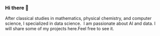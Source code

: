 ### Hi there 👋

After classical studies in mathematics, physical chemistry, and computer science, I specialized in data science. 
I am passionate about AI and data. I will share some of my projects here.Feel free to see it.
<!--
**BambaSpoid/BambaSpoid** is a ✨ _special_ ✨ repository because its `README.md` (this file) appears on your GitHub profile.

Here are some ideas to get you started:

- 🔭 I’m currently working on ...
- 🌱 I’m currently learning ...
- 👯 I’m looking to collaborate on ...
- 🤔 I’m looking for help with ...
- 💬 Ask me about ...
- 📫 How to reach me: ...
- 😄 Pronouns: ...
- ⚡ Fun fact: ...
-->
